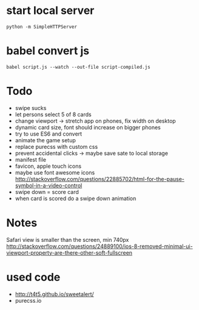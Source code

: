 # start local server
```
python -m SimpleHTTPServer
```

# babel convert js
```
babel script.js --watch --out-file script-compiled.js
```

# Todo
* swipe sucks
* let persons select 5 of 8 cards
* change viewport -> stretch app on phones, fix width on desktop
* dynamic card size, font should increase on bigger phones
* try to use ES6 and convert
* animate the game setup
* replace purecss with custom css
* prevent accidental clicks -> maybe save sate to local storage
* manifest file
* favicon, apple touch icons
* maybe use font awesome icons http://stackoverflow.com/questions/22885702/html-for-the-pause-symbol-in-a-video-control
* swipe down = score card
* when card is scored do a swipe down animation

# Notes
Safari view is smaller than the screen, min 740px
http://stackoverflow.com/questions/24889100/ios-8-removed-minimal-ui-viewport-property-are-there-other-soft-fullscreen

# used code
* http://t4t5.github.io/sweetalert/
* purecss.io
